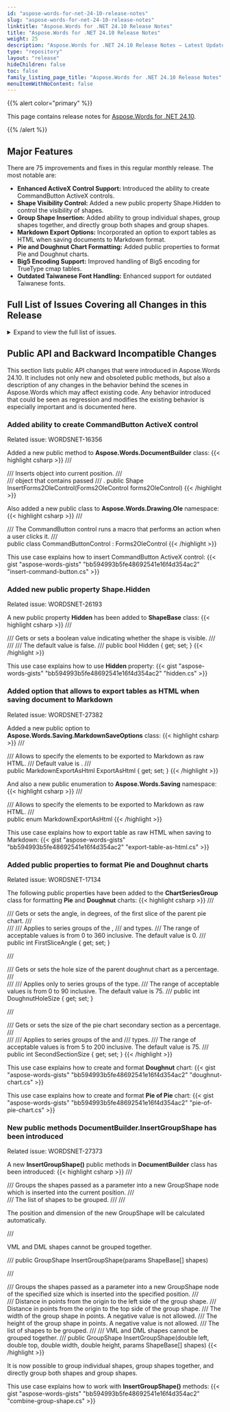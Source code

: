 ```yaml
---
id: "aspose-words-for-net-24-10-release-notes"
slug: "aspose-words-for-net-24-10-release-notes"
linktitle: "Aspose.Words for .NET 24.10 Release Notes"
title: "Aspose.Words for .NET 24.10 Release Notes"
weight: 25
description: "Aspose.Words for .NET 24.10 Release Notes – Latest Updates and Fixes in October 2024"
type: "repository"
layout: "release"
hideChildren: false
toc: false
family_listing_page_title: "Aspose.Words for .NET 24.10 Release Notes"
menuItemWithNoContent: false
---
```


{{% alert color="primary" %}}

This page contains release notes for [Aspose.Words for .NET 24.10](https://www.nuget.org/packages/Aspose.Words/24.10.0).

{{% /alert %}}

## Major Features

There are 75 improvements and fixes in this regular monthly release. The most notable are:

- **Enhanced ActiveX Control Support:** Introduced the ability to create CommandButton ActiveX controls.
- **Shape Visibility Control:** Added a new public property Shape.Hidden to control the visibility of shapes.
- **Group Shape Insertion:** Added ability to group individual shapes, group shapes together, and directly group both shapes and group shapes.
- **Markdown Export Options:** Incorporated an option to export tables as HTML when saving documents to Markdown format.
- **Pie and Doughnut Chart Formatting:** Added public properties to format Pie and Doughnut charts.
- **Big5 Encoding Support:** Improved handling of Big5 encoding for TrueType cmap tables.
- **Outdated Taiwanese Font Handling:** Enhanced support for outdated Taiwanese fonts.

## Full List of Issues Covering all Changes in this Release

<details>
<summary>Expand to view the full list of issues.</summary>

|Key|Summary|Category|
| :- | :- | :- |
|WORDSNET-27373|Add overload of InsertGroupShape to group GroupShapes|New Feature
|WORDSNET-26193|Make ShapeBase.Hidden property public|New Feature
|WORDSNET-16356|Add feature to create CommandButton ActiveX|New Feature
|WORDSNET-17134|Manipulation of Doughnut Chart Style|New Feature
|WORDSNET-26995|Aspose.Words support save as "Web page, Filtered" format|New Feature
|WORDSNET-22965|Add feature to get ChartType of chart|New Feature
|WORDSNET-27420|Support for PCL5|New Feature
|WORDSNET-13454|Image wrapping problem and some content moves to previous page in PDF|Enhancement
|WORDSNET-27260|Chart is rendered improperly|Enhancement
|WORDSNET-26970|Comparison shows wrong SDT tag|Enhancement
|WORDSNET-27211|Corrupted DOCX document is loaded as TXT if load from stream|Bug
|WORDSNET-25819|Exception is thrown upon comparing document|Bug
|WORDSNET-26080|InvalidOperationException is thrown upon comparing document|Bug
|WORDSNET-26251|NC sync error occurs when comparing docx documents|Bug
|WORDSNET-27261|Comparison throws NC sync failed exception|Bug
|WORDSNET-27329|Document.Compare throws System.InvalidOperationException|Bug
|WORDSNET-27274|Compare throws System.InvalidOperationException: NC sync failed|Bug
|WORDSNET-25378|Aspose.Words 23.5 Throws "ArgumentOutOfRangeException" when comparing Word documents|Bug
|WORDSNET-27310|Formula fields are updated improperly|Bug
|WORDSNET-27359|ArithmeticException is thrown upon rendering document to PDF|Bug
|WORDSNET-25909|XPS Viewer shows broken signature warning in XPS signed by Aspose.Words|Bug
|WORDSNET-27355|Compare lists content controls as modified|Bug
|WORDSNET-27328|Inconsistent XmlMapping.IsMapped property behavior with CustomXmlPart null value in SDTs|Bug
|WORDSNET-27004|Incorrect wrapping of the justified line|Bug
|WORDSNET-26739|DOCX to PDF: Values from Chart axes not rendered|Bug
|WORDSNET-25095|Pie charts are rendered with less radius|Bug
|WORDSNET-27325|NullReferenceException while reading HTML|Bug
|WORDSNET-27036|"RemoveContainingFields" cleanup option removes Hyperlink field in Mail Merge|Bug
|WORDSNET-27062|Chinese file names inside the epub file garbled after conversion|Bug
|WORDSNET-26913|Aspose.Words allows adding custom document property with name that starts with digits that produced an invalid XML|Bug
|WORDSNET-27292|Ranged SDT ids are duplicated in 'foreach'|Bug
|WORDSNET-27397|Aspose.Words produces a corrupted document after removing frames|Bug
|WORDSNET-27424|Pdf2Word hangs upon loading document|Bug
|WORDSNET-27408|Exported OLE objects from RTF cannot be opened within respective tool|Bug
|WORDSNET-27382|Consider providing an option to export tables as HTML when saving document to Markdown|Bug
|WORDSNET-27317|Aspose.Words loads PDF document very slow|Bug
|WORDSNET-27351|Redundant footer is added in the extracted page|Bug
|WORDSNET-27296|Aspose.Words hangs upon loading PDF document|Bug
|WORDSNET-27383|Footer is changed after open/save document.|Bug
|WORDSNET-27369|Linked text box chain is not loaded into the model|Bug
|WORDSNET-27360|Webpage to MHTML conversion produces empty document|Bug
|WORDSNET-26631|Table overlaps list item text on DOC to PDF conversion|Bug
|WORDSNET-27207|Can't add a paragraph to even pages |Bug
|WORDSNET-27378|ArgumentException is thrown upon rendering document|Bug
|WORDSNET-27379|Image Color Conversion Issue When Saving DOCX as PDF|Bug
|WORDSNET-27289|Image color is changed after rendering in .NET Standard|Bug
|WORDSNET-27225|Line is lost after rendering document as HtmlFixed|Bug
|WORDSNET-27393|DOCX to PDF: Chinese font not applied in output PDF file|Bug
|WORDSNET-27381|List items positions are changed after PDF to DOCX conversion|Bug
|WORDSNET-27316|ArgumentException is thrown upon rendering document|Bug
|WORDSNET-27371|Gradient is lost after rendering document to image|Bug
|WORDSNET-27389|DOCX to PDF: Fonts are substituted even though they are available in the fonts folder or installed on the system|Bug
|WORDSNET-27118|LINQ Reporting Engine template syntax is not processed in textbox SDT|Bug
|WORDSNET-27226|Chart is rendered improperly|Bug
|WORDSNET-27350|Chart with logarithmic axis scaling is rendered improperly|Bug
|WORDSNET-27191|Hyperlink is changed after converting DOCX to DOC|Bug
|WORDSNET-25527|MailMergeSettings.Query does not work if path to data source contains '#'|Bug
|WORDSNET-27193|ArgumentNullException is thrown upon using Document.ExtractPages with hyphenation|Bug
|WORDSNET-27339|Characters getting cut off when converting DOCX to PDF|Bug
|WORDSNET-27091|Columns width issue on saving to XLSX|Bug
|WORDSNET-27215|XmlException is thrown upon loading ODT document|Bug
|WORDSNET-27286|PDF produced by Aspose.Words shows warnings upon validation PDF/UA complicance|Bug
|WORDSNET-27178|Bad quality of ePub to DOCX conversion|Bug
|WORDSNET-26987|Resultant file is corrupt when saving it to the same stream|Bug
|WORDSNET-27168|DATE field with french formatting change value to english formatting (DOCX to PDF)|Bug
|WORDSNET-27400|Platform issue while running on modern os versions|Bug
|WORDSNET-27301|DOCX to PDF rendering issue with Thai char|Bug
|WORDSNET-27344|Position of page numbers in TOC are not lined in HTML|Bug
|WORDSNET-27357|Cell level SDT is not exported to PDF as editable checkbox|Bug
|WORDSNET-27279|Formatting lost after loading from HTML|Bug
|WORDSNET-25815|DOCX to MD: Code blocks not converted correctly|Bug
|WORDSNET-27006|Document corrupted exception|Bug
|WORDSNET-21361|Table Indent property changed after converted from Word to HTML to word|Bug
|WORDSNET-27264|MailMerge number format in fr_CH locale|Bug
|WORDSNET-17545|Document.UpdateFields does not update HYPERLINK field, leaving its result as "Error! Hyperlink reference not valid"|Bug
</details>

## Public API and Backward Incompatible Changes

This section lists public API changes that were introduced in Aspose.Words 24.10. It includes not only new and obsoleted public methods, but also a description of any changes in the behavior behind the scenes in Aspose.Words which may affect existing code. Any behavior introduced that could be seen as regression and modifies the existing behavior is especially important and is documented here.

### Added ability to create CommandButton ActiveX control

Related issue: WORDSNET-16356

Added a new public method to **Aspose.Words.DocumentBuilder** class:
{{< highlight csharp >}}
/// <summary>
/// Inserts <see cref="Forms2OleControl"/> object into current position.
/// </summary>
/// <returns><see cref="Shape"/> object that contains passed <see cref="Forms2OleControl"/></returns>
/// <seealso cref="Shape.OleFormat"/><seealso cref="OleFormat.OleControl"/>.
public Shape InsertForms2OleControl(Forms2OleControl forms2OleControl)
{{< /highlight >}}

Also added a new public class to **Aspose.Words.Drawing.Ole** namespace:
{{< highlight csharp >}}
/// <summary>
/// The CommandButton control runs a macro that performs an action when a user clicks it.
/// </summary>
public class CommandButtonControl : Forms2OleControl
{{< /highlight >}}

This use case explains how to insert CommandButton ActiveX control:
{{< gist "aspose-words-gists" "bb594993b5fe48692541e16f4d354ac2" "insert-command-button.cs" >}}

### Added new public property Shape.Hidden

Related issue: WORDSNET-26193

A new public property **Hidden** has been added to **ShapeBase** class:
{{< highlight csharp >}}
/// <summary>
/// Gets or sets a boolean value indicating whether the shape is visible.
/// </summary>
/// <remarks>
/// The default value is <c>false</c>.
/// </remarks>
public bool Hidden { get; set; }
{{< /highlight >}}

This use case explains how to use **Hidden** property:
{{< gist "aspose-words-gists" "bb594993b5fe48692541e16f4d354ac2" "hidden.cs" >}}

### Added option that allows to export tables as HTML when saving document to Markdown

Related issue: WORDSNET-27382

Added a new public option to **Aspose.Words.Saving.MarkdownSaveOptions** class:
{{< highlight csharp >}}
/// <summary>
/// Allows to specify the elements to be exported to Markdown as raw HTML.
/// Default value is <see cref="MarkdownExportAsHtml.None"/>.
/// </summary>
public MarkdownExportAsHtml ExportAsHtml { get; set; }
{{< /highlight >}}

And also a new public enumeration to **Aspose.Words.Saving** namespace:
{{< highlight csharp >}}
/// <summary>
/// Allows to specify the elements to be exported to Markdown as raw HTML.
/// </summary>
public enum MarkdownExportAsHtml
{{< /highlight >}}

This use case explains how to export table as raw HTML when saving to Markdown:
{{< gist "aspose-words-gists" "bb594993b5fe48692541e16f4d354ac2" "export-table-as-html.cs" >}}

### Added public properties to format Pie and Doughnut charts

Related issue: WORDSNET-17134

The following public properties have been added to the **ChartSeriesGroup** class for formatting **Pie** and **Doughnut** charts:
{{< highlight csharp >}}
/// <summary>
/// Gets or sets the angle, in degrees, of the first slice of the parent pie chart.
/// </summary>
/// <remarks>
/// Applies to series groups of the <see cref="ChartSeriesType.Pie"/>, <see cref="ChartSeriesType.Pie3D"/>
/// and <see cref="ChartSeriesType.Doughnut"/> types.
/// The range of acceptable values is from 0 to 360 inclusive. The default value is 0.
/// </remarks>
public int FirstSliceAngle { get; set; }

/// <summary>
/// Gets or sets the hole size of the parent doughnut chart as a percentage.
/// </summary>
/// <remarks>
/// Applies only to series groups of the <see cref="ChartSeriesType.Doughnut"/> type.
/// The range of acceptable values is from 0 to 90 inclusive. The default value is 75.
/// </remarks>
public int DoughnutHoleSize { get; set; }

/// <summary>
/// Gets or sets the size of the pie chart secondary section as a percentage.
/// </summary>
/// <remarks>
/// Applies to series groups of the <see cref="ChartSeriesType.PieOfPie"/> and
/// <see cref="ChartSeriesType.PieOfBar"/> types.
/// The range of acceptable values is from 5 to 200 inclusive. The default value is 75.
/// </remarks>
public int SecondSectionSize { get; set; }
{{< /highlight >}}

This use case explains how to create and format **Doughnut** chart:
{{< gist "aspose-words-gists" "bb594993b5fe48692541e16f4d354ac2" "doughnut-chart.cs" >}}

This use case explains how to create and format **Pie of Pie** chart:
{{< gist "aspose-words-gists" "bb594993b5fe48692541e16f4d354ac2" "pie-of-pie-chart.cs" >}}

### New public methods DocumentBuilder.InsertGroupShape has been introduced

Related issue: WORDSNET-27373

A new **InsertGroupShape()** public methods in **DocumentBuilder** class has been introduced:
{{< highlight csharp >}}
/// <summary>
/// Groups the shapes passed as a parameter into a new GroupShape node which is inserted into the current position.
/// </summary>
/// <param name="shapes">The list of shapes to be grouped.</param>
/// <remarks>
/// <p>The position and dimension of the new GroupShape will be calculated automatically.</p>
/// <p>VML and DML shapes cannot be grouped together.</p>
/// </remarks>
public GroupShape InsertGroupShape(params ShapeBase[] shapes)

/// <summary>
/// Groups the shapes passed as a parameter into a new GroupShape node of the specified size which is inserted into the specified position.
/// </summary>
/// <param name="left">Distance in points from the origin to the left side of the group shape.</param>
/// <param name="top">Distance in points from the origin to the top side of the group shape.</param>
/// <param name="width">The width of the group shape in points. A negative value is not allowed.</param>
/// <param name="height">The height of the group shape in points. A negative value is not allowed.</param>
/// <param name="shapes">The list of shapes to be grouped.</param>
/// <remarks>
/// VML and DML shapes cannot be grouped together.
/// </remarks>
public GroupShape InsertGroupShape(double left, double top, double width, double height, params ShapeBase[] shapes)
{{< /highlight >}}

It is now possible to group individual shapes, group shapes together, and directly group both shapes and group shapes.

This use case explains how to work with **InsertGroupShape()** methods:
{{< gist "aspose-words-gists" "bb594993b5fe48692541e16f4d354ac2" "combine-group-shape.cs" >}}